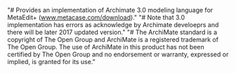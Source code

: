 "# Provides an implementation of Archimate 3.0 modeling language for MetaEdit+ (www.metacase.com/download)."
"# Note that 3.0 implementation has errors as acknowledge by Archimate develoeprs and there will be later 2017 updated version."
"# The ArchiMate standard is a copyright of The Open Group and ArchiMate is a registered trademark of The Open Group. The use of
ArchiMate in this product has not been certified by The Open Group and no endorsement or warranty, expressed or implied, is granted for its use."

